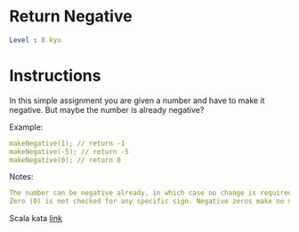 # Return Negative

```yaml
Level : 8 kyu
```



# Instructions
In this simple assignment you are given a number and have to make it negative. But maybe the number is already negative?

Example:
```yaml
makeNegative(1); // return -1
makeNegative(-5); // return -5
makeNegative(0); // return 0
```

Notes:
```yaml
The number can be negative already, in which case no change is required.
Zero (0) is not checked for any specific sign. Negative zeros make no mathematical sense.
```

Scala kata [link](https://www.codewars.com/kata/55685cd7ad70877c23000102/train/scala)